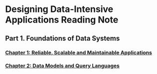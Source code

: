 # Designing Data-Intensive Applications Reading Note

## Part 1. Foundations of Data Systems
### [Chapter 1: Reliable, Scalable and Maintainable Applications](./Chapter1.md)
### [Chapter 2: Data Models and Query Languages](./Chapter2.md)